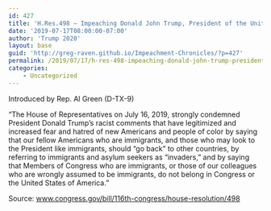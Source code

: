 ```yaml
---
id: 427
title: 'H.Res.498 — Impeaching Donald John Trump, President of the United States, of high misdemeanors'
date: '2019-07-17T08:00:00-07:00'
author: 'Trump 2020'
layout: base
guid: 'http://greg-raven.github.io/Impeachment-Chronicles/?p=427'
permalink: /2019/07/17/h-res-498-impeaching-donald-john-trump-president-of-the-united-states-of-high-misdemeanors/
categories:
    - Uncategorized
---
```


Introduced by Rep. Al Green (D-TX-9)

“The House of Representatives on July 16, 2019, strongly condemned President Donald Trump’s racist comments that have legitimized and increased fear and hatred of new Americans and people of color by saying that our fellow Americans who are immigrants, and those who may look to the President like immigrants, should “go back” to other countries, by referring to immigrants and asylum seekers as “invaders,” and by saying that Members of Congress who are immigrants, or those of our colleagues who are wrongly assumed to be immigrants, do not belong in Congress or the United States of America.”

Source: www.congress.gov/bill/116th-congress/house-resolution/498